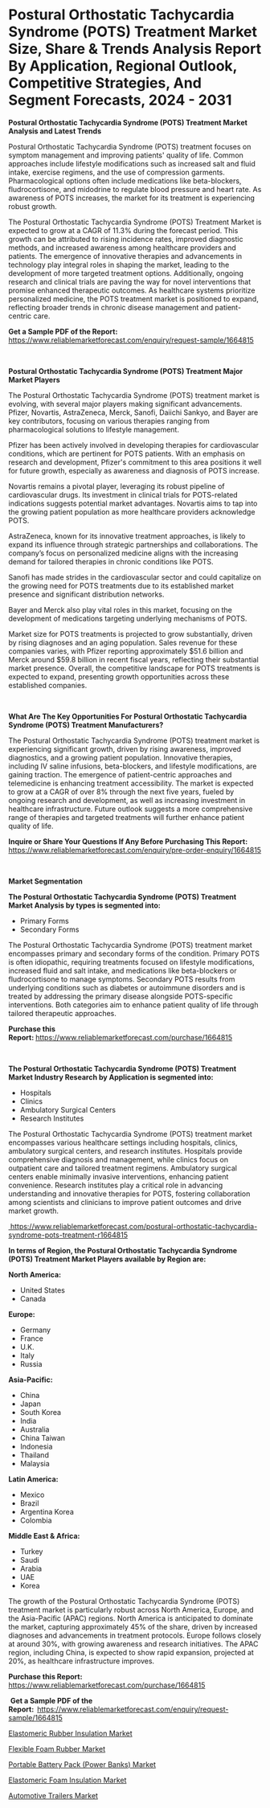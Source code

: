 <p><h1>Postural Orthostatic Tachycardia Syndrome (POTS) Treatment Market Size, Share & Trends Analysis Report By Application, Regional Outlook, Competitive Strategies, And Segment Forecasts, 2024 - 2031</h1></p><p><strong>Postural Orthostatic Tachycardia Syndrome (POTS) Treatment Market Analysis and Latest Trends</strong></p>
<p><p>Postural Orthostatic Tachycardia Syndrome (POTS) treatment focuses on symptom management and improving patients' quality of life. Common approaches include lifestyle modifications such as increased salt and fluid intake, exercise regimens, and the use of compression garments. Pharmacological options often include medications like beta-blockers, fludrocortisone, and midodrine to regulate blood pressure and heart rate. As awareness of POTS increases, the market for its treatment is experiencing robust growth.</p><p>The Postural Orthostatic Tachycardia Syndrome (POTS) Treatment Market is expected to grow at a CAGR of 11.3% during the forecast period. This growth can be attributed to rising incidence rates, improved diagnostic methods, and increased awareness among healthcare providers and patients. The emergence of innovative therapies and advancements in technology play integral roles in shaping the market, leading to the development of more targeted treatment options. Additionally, ongoing research and clinical trials are paving the way for novel interventions that promise enhanced therapeutic outcomes. As healthcare systems prioritize personalized medicine, the POTS treatment market is positioned to expand, reflecting broader trends in chronic disease management and patient-centric care.</p></p>
<p><strong>Get a Sample PDF of the Report:&nbsp;</strong> <a href="https://www.reliablemarketforecast.com/enquiry/request-sample/1664815?utm_campaign=1170&utm_medium=2&utm_source=Github&utm_content=ia&utm_term=09122024&utm_id=postural-orthostatic-tachycardia-syndrome-pots-treatment">https://www.reliablemarketforecast.com/enquiry/request-sample/1664815</a></p>
<p>&nbsp;</p>
<p><strong>Postural Orthostatic Tachycardia Syndrome (POTS) Treatment Major Market Players</strong></p>
<p><p>The Postural Orthostatic Tachycardia Syndrome (POTS) treatment market is evolving, with several major players making significant advancements. Pfizer, Novartis, AstraZeneca, Merck, Sanofi, Daiichi Sankyo, and Bayer are key contributors, focusing on various therapies ranging from pharmacological solutions to lifestyle management.</p><p>Pfizer has been actively involved in developing therapies for cardiovascular conditions, which are pertinent for POTS patients. With an emphasis on research and development, Pfizer's commitment to this area positions it well for future growth, especially as awareness and diagnosis of POTS increase.</p><p>Novartis remains a pivotal player, leveraging its robust pipeline of cardiovascular drugs. Its investment in clinical trials for POTS-related indications suggests potential market advantages. Novartis aims to tap into the growing patient population as more healthcare providers acknowledge POTS.</p><p>AstraZeneca, known for its innovative treatment approaches, is likely to expand its influence through strategic partnerships and collaborations. The company’s focus on personalized medicine aligns with the increasing demand for tailored therapies in chronic conditions like POTS.</p><p>Sanofi has made strides in the cardiovascular sector and could capitalize on the growing need for POTS treatments due to its established market presence and significant distribution networks.</p><p>Bayer and Merck also play vital roles in this market, focusing on the development of medications targeting underlying mechanisms of POTS.</p><p>Market size for POTS treatments is projected to grow substantially, driven by rising diagnoses and an aging population. Sales revenue for these companies varies, with Pfizer reporting approximately $51.6 billion and Merck around $59.8 billion in recent fiscal years, reflecting their substantial market presence. Overall, the competitive landscape for POTS treatments is expected to expand, presenting growth opportunities across these established companies.</p></p>
<p>&nbsp;</p>
<p><strong>What Are The Key Opportunities For Postural Orthostatic Tachycardia Syndrome (POTS) Treatment Manufacturers?</strong></p>
<p><p>The Postural Orthostatic Tachycardia Syndrome (POTS) treatment market is experiencing significant growth, driven by rising awareness, improved diagnostics, and a growing patient population. Innovative therapies, including IV saline infusions, beta-blockers, and lifestyle modifications, are gaining traction. The emergence of patient-centric approaches and telemedicine is enhancing treatment accessibility. The market is expected to grow at a CAGR of over 8% through the next five years, fueled by ongoing research and development, as well as increasing investment in healthcare infrastructure. Future outlook suggests a more comprehensive range of therapies and targeted treatments will further enhance patient quality of life.</p></p>
<p><strong>Inquire or Share Your Questions If Any Before Purchasing This Report:</strong> <a href="https://www.reliablemarketforecast.com/enquiry/pre-order-enquiry/1664815?utm_campaign=1170&utm_medium=2&utm_source=Github&utm_content=ia&utm_term=09122024&utm_id=postural-orthostatic-tachycardia-syndrome-pots-treatment">https://www.reliablemarketforecast.com/enquiry/pre-order-enquiry/1664815</a></p>
<p>&nbsp;</p>
<p><strong>Market Segmentation</strong></p>
<p><strong>The Postural Orthostatic Tachycardia Syndrome (POTS) Treatment Market Analysis by types is segmented into:</strong></p>
<p><ul><li>Primary Forms</li><li>Secondary Forms</li></ul></p>
<p><p>The Postural Orthostatic Tachycardia Syndrome (POTS) treatment market encompasses primary and secondary forms of the condition. Primary POTS is often idiopathic, requiring treatments focused on lifestyle modifications, increased fluid and salt intake, and medications like beta-blockers or fludrocortisone to manage symptoms. Secondary POTS results from underlying conditions such as diabetes or autoimmune disorders and is treated by addressing the primary disease alongside POTS-specific interventions. Both categories aim to enhance patient quality of life through tailored therapeutic approaches.</p></p>
<p><strong>Purchase this Report:&nbsp;</strong><a href="https://www.reliablemarketforecast.com/purchase/1664815?utm_campaign=1170&utm_medium=2&utm_source=Github&utm_content=ia&utm_term=09122024&utm_id=postural-orthostatic-tachycardia-syndrome-pots-treatment">https://www.reliablemarketforecast.com/purchase/1664815</a></p>
<p>&nbsp;</p>
<p><strong>The Postural Orthostatic Tachycardia Syndrome (POTS) Treatment Market Industry Research by Application is segmented into:</strong></p>
<p><ul><li>Hospitals</li><li>Clinics</li><li>Ambulatory Surgical Centers</li><li>Research Institutes</li></ul></p>
<p><p>The Postural Orthostatic Tachycardia Syndrome (POTS) treatment market encompasses various healthcare settings including hospitals, clinics, ambulatory surgical centers, and research institutes. Hospitals provide comprehensive diagnosis and management, while clinics focus on outpatient care and tailored treatment regimens. Ambulatory surgical centers enable minimally invasive interventions, enhancing patient convenience. Research institutes play a critical role in advancing understanding and innovative therapies for POTS, fostering collaboration among scientists and clinicians to improve patient outcomes and drive market growth.</p></p>
<p><a href="https://www.reliablemarketforecast.com/postural-orthostatic-tachycardia-syndrome-pots-treatment-r1664815?utm_campaign=1170&utm_medium=2&utm_source=Github&utm_content=ia&utm_term=09122024&utm_id=postural-orthostatic-tachycardia-syndrome-pots-treatment">&nbsp;https://www.reliablemarketforecast.com/postural-orthostatic-tachycardia-syndrome-pots-treatment-r1664815</a></p>
<p><strong>In terms of Region, the Postural Orthostatic Tachycardia Syndrome (POTS) Treatment Market Players available by Region are:</strong></p>
<p>
    <p> <strong> North America: </strong>
        <ul>
            <li>United States</li>
            <li>Canada</li>
        </ul>
        </p> 
    <p> <strong> Europe: </strong>
        <ul>
            <li>Germany</li>
            <li>France</li>
            <li>U.K.</li>
            <li>Italy</li>
            <li>Russia</li>
        </ul>
        </p> 
    <p> <strong> Asia-Pacific: </strong>
        <ul>
            <li>China</li>
            <li>Japan</li>
            <li>South Korea</li>
            <li>India</li>
            <li>Australia</li>
            <li>China Taiwan</li>
            <li>Indonesia</li>
            <li>Thailand</li>
            <li>Malaysia</li>
        </ul>
        </p> 
    <p> <strong> Latin America: </strong>
        <ul>
            <li>Mexico</li>
            <li>Brazil</li>
            <li>Argentina Korea</li>
            <li>Colombia</li>
        </ul>
        </p> 
    <p> <strong> Middle East & Africa: </strong>
        <ul>
            <li>Turkey</li>
            <li>Saudi</li>
            <li>Arabia</li>
            <li>UAE</li>
            <li>Korea</li>
        </ul>
    </p>
    </p>
<p><p>The growth of the Postural Orthostatic Tachycardia Syndrome (POTS) treatment market is particularly robust across North America, Europe, and the Asia-Pacific (APAC) regions. North America is anticipated to dominate the market, capturing approximately 45% of the share, driven by increased diagnoses and advancements in treatment protocols. Europe follows closely at around 30%, with growing awareness and research initiatives. The APAC region, including China, is expected to show rapid expansion, projected at 20%, as healthcare infrastructure improves.</p></p>
<p><strong>Purchase this Report: </strong><a href="https://www.reliablemarketforecast.com/purchase/1664815?utm_campaign=1170&utm_medium=2&utm_source=Github&utm_content=ia&utm_term=09122024&utm_id=postural-orthostatic-tachycardia-syndrome-pots-treatment">https://www.reliablemarketforecast.com/purchase/1664815</a></p>
<p>&nbsp;<strong>Get a Sample PDF of the Report:&nbsp;&nbsp;</strong><a href="https://www.reliablemarketforecast.com/enquiry/request-sample/1664815?utm_campaign=1170&utm_medium=2&utm_source=Github&utm_content=ia&utm_term=09122024&utm_id=postural-orthostatic-tachycardia-syndrome-pots-treatment">https://www.reliablemarketforecast.com/enquiry/request-sample/1664815</a></p>
<p><strong></strong></p>
<p><p><a href="https://www.linkedin.com/pulse/unlocking-growth-potential-strategic-analysis-elastomeric-7p0jf?utm_campaign=1170&utm_medium=2&utm_source=Github&utm_content=ia&utm_term=09122024&utm_id=postural-orthostatic-tachycardia-syndrome-pots-treatment">Elastomeric Rubber Insulation Market</a></p><p><a href="https://www.linkedin.com/pulse/comprehensive-analysis-flexible-foam-rubber-marketpresented-macro-oj6gf?utm_campaign=1170&utm_medium=2&utm_source=Github&utm_content=ia&utm_term=09122024&utm_id=postural-orthostatic-tachycardia-syndrome-pots-treatment">Flexible Foam Rubber Market</a></p><p><a href="https://github.com/sofayahoo2023/Market-Research-Report-List-6/blob/main/portable-battery-pack-power-banks-market.md?utm_campaign=1170&utm_medium=2&utm_source=Github&utm_content=ia&utm_term=09122024&utm_id=postural-orthostatic-tachycardia-syndrome-pots-treatment">Portable Battery Pack (Power Banks) Market</a></p><p><a href="https://www.linkedin.com/pulse/elastomeric-foam-insulation-market-size-2024-2031-cagr-87-focus-dbmqf?utm_campaign=1170&utm_medium=2&utm_source=Github&utm_content=ia&utm_term=09122024&utm_id=postural-orthostatic-tachycardia-syndrome-pots-treatment">Elastomeric Foam Insulation Market</a></p><p><a href="https://www.linkedin.com/pulse/study-global-automotive-trailers-market-emphasis-onthe-cagr-lplue?utm_campaign=1170&utm_medium=2&utm_source=Github&utm_content=ia&utm_term=09122024&utm_id=postural-orthostatic-tachycardia-syndrome-pots-treatment">Automotive Trailers Market</a></p></p>